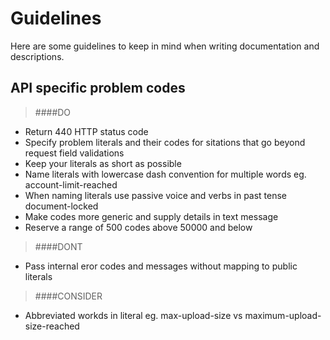 
Guidelines
==========
Here are some guidelines to keep in mind when writing documentation and descriptions. 

API specific problem codes
------
> ####DO
- Return 440 HTTP status code
- Specify problem literals and their codes for sitations that go beyond request field validations
- Keep your literals as short as possible
- Name literals with lowercase dash convention for multiple words eg. account-limit-reached
- When naming literals use passive voice and verbs in past tense document-locked
- Make codes more generic and supply details in text message
- Reserve a range of 500 codes above 50000 and below

>####DONT
- Pass internal eror codes and messages without mapping to public literals

>####CONSIDER
- Abbreviated workds in literal eg. max-upload-size vs maximum-upload-size-reached

